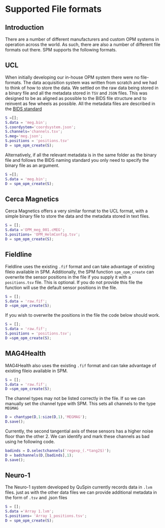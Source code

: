 # Supported File formats

## Introduction
There are a number of different manufacturers and custom OPM systems in operation across the world. As such, there are also a number of different file formats out there. SPM supports the following formats. 

## UCL 
When initially developing our in-house OPM  system there were no file-formats. The data acquisition system was written from scratch and we had to think of how to store the data. We settled on the raw data being stored in a binary file and all the metadata stored in `TSV` and `JSON` files. This was designed to be as aligned as possible to the BIDS file structure and to reinvent as few wheels as possible. All the metadata files are described in the [BIDS standard](https://bids-specification.readthedocs.io/en/stable/introduction.html)

```matlab
S =[];
S.data = 'meg.bin';
S.coordystem='coordsystem.json';
S.channels='channels.tsv';
S.meg='meg.json';
S.positions = 'positions.tsv'
D = spm_opm_create(S);
```

Alternatively, if all the relevant metadata is in the same folder as the binary file and follows the BIDS naming standard you only need to specify the binary file as an argument. 

```matlab
S =[];
S.data = 'meg.bin';
D = spm_opm_create(S);
```

## Cerca Magnetics
Cerca Magnetics offers a very similar format to the UCL format, with a simple binary file to store the data and the metadata stored in text files.

```matlab
S = [];
S.data ='OPM_meg_001.cMEG';
S.positions= 'OPM_HelmConfig.tsv';
D = spm_opm_create(S);
```

## Fieldline 
Fieldline uses the existing  `.fif` format  and can take advantage of existing fileio available in SPM. Additionally, the SPM function `spm_opm_create` can overwrite the sensor positions in the file if you supply it with a `positions.tsv` file. This is optional.  If you do not provide this file the function will use the default sensor positions in the file. 

```matlab
S = [];
S.data = 'raw.fif';
D =spm_opm_create(S);
```

If you wish to overwrite the positions in the file the code below should work.

```matlab
S = [];
S.data = 'raw.fif';
S.positions = 'positions.tsv';
D =spm_opm_create(S);
```

## MAG4Health 
MAG4Health also uses the existing  `.fif` format  and can take advantage of existing fileio available in SPM.

```matlab
S = [];
S.data = 'raw.fif';
D =spm_opm_create(S);
```

The channel types may not be listed correctly in the file. If so we can manually set the channel type with SPM. This sets all channels to the type `MEGMAG`

```matlab
D = chantype(D,1:size(D,1),'MEGMAG');
D.save();
```

Currently, the second tangential axis of these sensors has a higher noise floor than the other 2. We can identify and mark these channels as bad using he following code. 

```matlab
badinds = D.selectchannels('regexp_(.*tang2$)');
D = badchannels(D,[badinds],1);
D.save();
```

## Neuro-1
The Neuro-1 system developed by QuSpin currently records data in `.lvm` files. just as with the other data files we can provide additional metadata in the form of `.tsv` and .json files 

```matlab
S = [];
S.data ='Array 1.lvm';
S.positions= 'Array 1_positions.tsv';
D = spm_opm_create(S);
```
